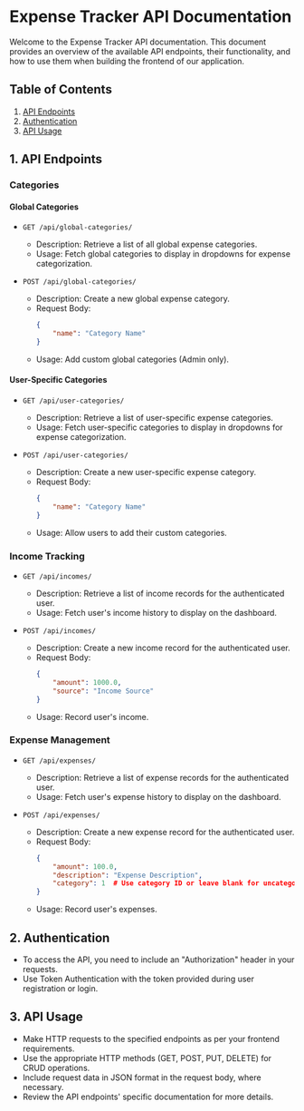 # Expense Tracker API Documentation

Welcome to the Expense Tracker API documentation. This document provides an overview of the available API endpoints, their functionality, and how to use them when building the frontend of our application.

## Table of Contents

1. [API Endpoints](#api-endpoints)
2. [Authentication](#authentication)
3. [API Usage](#api-usage)

## 1. API Endpoints

### Categories

#### Global Categories

- `GET /api/global-categories/`
  - Description: Retrieve a list of all global expense categories.
  - Usage: Fetch global categories to display in dropdowns for expense categorization.

- `POST /api/global-categories/`
  - Description: Create a new global expense category.
  - Request Body:
    ```json
    {
        "name": "Category Name"
    }
    ```
  - Usage: Add custom global categories (Admin only).

#### User-Specific Categories

- `GET /api/user-categories/`
  - Description: Retrieve a list of user-specific expense categories.
  - Usage: Fetch user-specific categories to display in dropdowns for expense categorization.

- `POST /api/user-categories/`
  - Description: Create a new user-specific expense category.
  - Request Body:
    ```json
    {
        "name": "Category Name"
    }
    ```
  - Usage: Allow users to add their custom categories.

### Income Tracking

- `GET /api/incomes/`
  - Description: Retrieve a list of income records for the authenticated user.
  - Usage: Fetch user's income history to display on the dashboard.

- `POST /api/incomes/`
  - Description: Create a new income record for the authenticated user.
  - Request Body:
    ```json
    {
        "amount": 1000.0,
        "source": "Income Source"
    }
    ```
  - Usage: Record user's income.

### Expense Management

- `GET /api/expenses/`
  - Description: Retrieve a list of expense records for the authenticated user.
  - Usage: Fetch user's expense history to display on the dashboard.

- `POST /api/expenses/`
  - Description: Create a new expense record for the authenticated user.
  - Request Body:
    ```json
    {
        "amount": 100.0,
        "description": "Expense Description",
        "category": 1  # Use category ID or leave blank for uncategorized expenses
    }
    ```
  - Usage: Record user's expenses.

## 2. Authentication

- To access the API, you need to include an "Authorization" header in your requests.
- Use Token Authentication with the token provided during user registration or login.

## 3. API Usage

- Make HTTP requests to the specified endpoints as per your frontend requirements.
- Use the appropriate HTTP methods (GET, POST, PUT, DELETE) for CRUD operations.
- Include request data in JSON format in the request body, where necessary.
- Review the API endpoints' specific documentation for more details.
